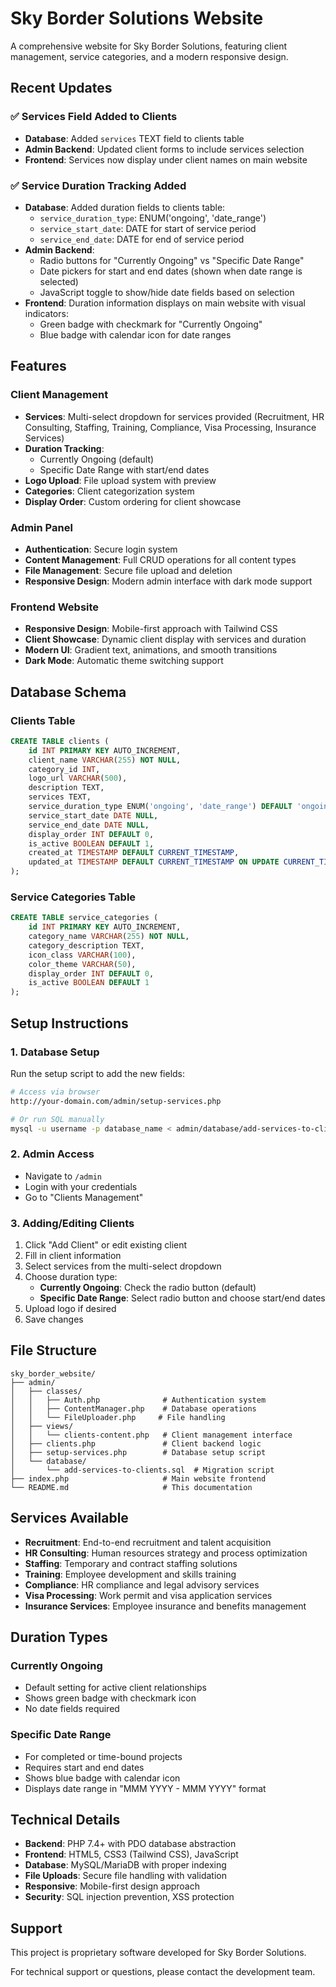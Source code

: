 # Sky Border Solutions Website

A comprehensive website for Sky Border Solutions, featuring client management, service categories, and a modern responsive design.

## Recent Updates

### ✅ **Services Field Added to Clients**
- **Database**: Added `services` TEXT field to clients table
- **Admin Backend**: Updated client forms to include services selection
- **Frontend**: Services now display under client names on main website

### ✅ **Service Duration Tracking Added**
- **Database**: Added duration fields to clients table:
  - `service_duration_type`: ENUM('ongoing', 'date_range')
  - `service_start_date`: DATE for start of service period
  - `service_end_date`: DATE for end of service period
- **Admin Backend**: 
  - Radio buttons for "Currently Ongoing" vs "Specific Date Range"
  - Date pickers for start and end dates (shown when date range is selected)
  - JavaScript toggle to show/hide date fields based on selection
- **Frontend**: Duration information displays on main website with visual indicators:
  - Green badge with checkmark for "Currently Ongoing"
  - Blue badge with calendar icon for date ranges

## Features

### Client Management
- **Services**: Multi-select dropdown for services provided (Recruitment, HR Consulting, Staffing, Training, Compliance, Visa Processing, Insurance Services)
- **Duration Tracking**: 
  - Currently Ongoing (default)
  - Specific Date Range with start/end dates
- **Logo Upload**: File upload system with preview
- **Categories**: Client categorization system
- **Display Order**: Custom ordering for client showcase

### Admin Panel
- **Authentication**: Secure login system
- **Content Management**: Full CRUD operations for all content types
- **File Management**: Secure file upload and deletion
- **Responsive Design**: Modern admin interface with dark mode support

### Frontend Website
- **Responsive Design**: Mobile-first approach with Tailwind CSS
- **Client Showcase**: Dynamic client display with services and duration
- **Modern UI**: Gradient text, animations, and smooth transitions
- **Dark Mode**: Automatic theme switching support

## Database Schema

### Clients Table
```sql
CREATE TABLE clients (
    id INT PRIMARY KEY AUTO_INCREMENT,
    client_name VARCHAR(255) NOT NULL,
    category_id INT,
    logo_url VARCHAR(500),
    description TEXT,
    services TEXT,
    service_duration_type ENUM('ongoing', 'date_range') DEFAULT 'ongoing',
    service_start_date DATE NULL,
    service_end_date DATE NULL,
    display_order INT DEFAULT 0,
    is_active BOOLEAN DEFAULT 1,
    created_at TIMESTAMP DEFAULT CURRENT_TIMESTAMP,
    updated_at TIMESTAMP DEFAULT CURRENT_TIMESTAMP ON UPDATE CURRENT_TIMESTAMP
);
```

### Service Categories Table
```sql
CREATE TABLE service_categories (
    id INT PRIMARY KEY AUTO_INCREMENT,
    category_name VARCHAR(255) NOT NULL,
    category_description TEXT,
    icon_class VARCHAR(100),
    color_theme VARCHAR(50),
    display_order INT DEFAULT 0,
    is_active BOOLEAN DEFAULT 1
);
```

## Setup Instructions

### 1. Database Setup
Run the setup script to add the new fields:
```bash
# Access via browser
http://your-domain.com/admin/setup-services.php

# Or run SQL manually
mysql -u username -p database_name < admin/database/add-services-to-clients.sql
```

### 2. Admin Access
- Navigate to `/admin`
- Login with your credentials
- Go to "Clients Management"

### 3. Adding/Editing Clients
1. Click "Add Client" or edit existing client
2. Fill in client information
3. Select services from the multi-select dropdown
4. Choose duration type:
   - **Currently Ongoing**: Check the radio button (default)
   - **Specific Date Range**: Select radio button and choose start/end dates
5. Upload logo if desired
6. Save changes

## File Structure

```
sky_border_website/
├── admin/
│   ├── classes/
│   │   ├── Auth.php              # Authentication system
│   │   ├── ContentManager.php    # Database operations
│   │   └── FileUploader.php     # File handling
│   ├── views/
│   │   └── clients-content.php   # Client management interface
│   ├── clients.php               # Client backend logic
│   ├── setup-services.php        # Database setup script
│   └── database/
│       └── add-services-to-clients.sql  # Migration script
├── index.php                     # Main website frontend
└── README.md                     # This documentation
```

## Services Available

- **Recruitment**: End-to-end recruitment and talent acquisition
- **HR Consulting**: Human resources strategy and process optimization
- **Staffing**: Temporary and contract staffing solutions
- **Training**: Employee development and skills training
- **Compliance**: HR compliance and legal advisory services
- **Visa Processing**: Work permit and visa application services
- **Insurance Services**: Employee insurance and benefits management

## Duration Types

### Currently Ongoing
- Default setting for active client relationships
- Shows green badge with checkmark icon
- No date fields required

### Specific Date Range
- For completed or time-bound projects
- Requires start and end dates
- Shows blue badge with calendar icon
- Displays date range in "MMM YYYY - MMM YYYY" format

## Technical Details

- **Backend**: PHP 7.4+ with PDO database abstraction
- **Frontend**: HTML5, CSS3 (Tailwind CSS), JavaScript
- **Database**: MySQL/MariaDB with proper indexing
- **File Uploads**: Secure file handling with validation
- **Responsive**: Mobile-first design approach
- **Security**: SQL injection prevention, XSS protection

## Support

This project is proprietary software developed for Sky Border Solutions.

For technical support or questions, please contact the development team.
